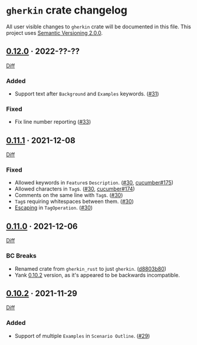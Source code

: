 `gherkin` crate changelog
=========================

All user visible changes to `gherkin` crate will be documented in this file. This project uses [Semantic Versioning 2.0.0].




## [0.12.0] · 2022-??-??
[0.12.0]: /../../tree/v0.12.0

[Diff](/../../compare/v0.11.1...v0.12.0)

### Added

- Support text after `Background` and `Examples` keywords. ([#31])

### Fixed

- Fix line number reporting ([#33])

[#31]: /../../pull/31
[#33]: /../../pull/33




## [0.11.1] · 2021-12-08
[0.11.1]: /../../tree/v0.11.1

[Diff](/../../compare/v0.11.0...v0.11.1)

### Fixed

- Allowed keywords in `Feature`s `Description`. ([#30], [cucumber#175])
- Allowed characters in `Tag`s. ([#30], [cucumber#174])
- Comments on the same line with `Tag`s. ([#30])
- `Tag`s requiring whitespaces between them. ([#30])
- [Escaping][0111-1] in `TagOperation`. ([#30])

[#30]: /../../pull/30
[cucumber#174]: https://github.com/cucumber-rs/cucumber/issues/174
[cucumber#175]: https://github.com/cucumber-rs/cucumber/issues/175
[0111-1]: https://github.com/cucumber/tag-expressions/tree/6f444830b23bd8e0c5a2617cd51b91bc2e05adde#escaping




## [0.11.0] · 2021-12-06
[0.11.0]: /../../tree/v0.11.0

[Diff](/../../compare/v0.10.2...v0.11.0)

### BC Breaks

- Renamed crate from `gherkin_rust` to just `gherkin`. ([d8803b80])
- Yank [0.10.2] version, as it's appeared to be backwards incompatible.

[d8803b80]: /../../commit/d8803b808eb5bd2684b9dc7c868a9637a0398100




## [0.10.2] · 2021-11-29
[0.10.2]: /../../tree/v0.10.2

[Diff](/../../compare/v0.10.1...v0.10.2)

### Added

- Support of multiple `Examples` in `Scenario Outline`. ([#29])

[#29]: /../../pull/29




[Semantic Versioning 2.0.0]: https://semver.org
